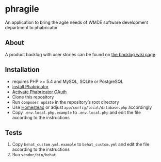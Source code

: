 phragile
========

An application to bring the agile needs of WMDE software development department to phabricator

## About
A product backlog with user stories can be found on [the backlog wiki page](https://github.com/wmde/phragile/wiki/Backlog).

## Installation
* requires PHP >= 5.4 and MySQL, SQLite or PostgreSQL
* [Install Phabricator](https://secure.phabricator.com/book/phabricator/article/installation_guide/)
* [Activate Phabricator OAuth](https://github.com/wmde/phragile/wiki/Activating-Phabricator-OAuth)
* Clone this repository
* Run `composer update` in the repository’s root directory
* Use [Homestead](http://laravel.com/docs/4.2/homestead) or adjust `app/config/local/database.php` accordingly
* Copy `.env.local.php.example` to `.env.local.php` and edit the file according to the instructions

## Tests
1. Copy `behat_custom.yml.example` to `behat_custom.yml` and edit the file according to the instructions
2. Run `vendor/bin/behat`
